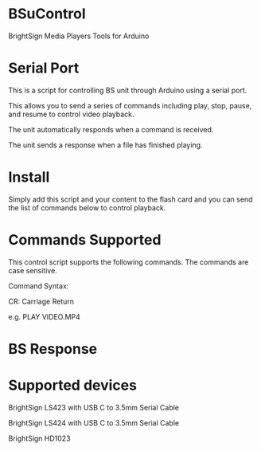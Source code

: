 # BSuControl
BrightSign Media Players Tools for Arduino

# Serial Port 

This is a script for controlling BS unit through Arduino using a serial port. 

This allows you to send a series of commands including play, stop, pause, and resume to control video playback.

The unit automatically responds when a command is received. 

The unit sends a response when a file has finished playing.

# Install

Simply add this script and your content to the flash card and you can send the list of commands below to control playback.

# Commands Supported

This control script supports the following commands. The commands are case sensitive.

Command Syntax: <command><space><argument><CR>
  
CR: Carriage Return

e.g.	PLAY VIDEO.MP4 		

# BS Response

<STX><STATUS><ETX>

# Supported devices

BrightSign LS423 with USB C to 3.5mm Serial Cable

BrightSign LS424 with USB C to 3.5mm Serial Cable

BrightSign HD1023

